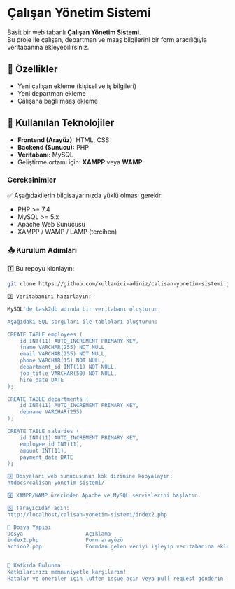 # Çalışan Yönetim Sistemi

Basit bir web tabanlı **Çalışan Yönetim Sistemi**.  
Bu proje ile çalışan, departman ve maaş bilgilerini bir form aracılığıyla veritabanına ekleyebilirsiniz.

## 📌 Özellikler

- Yeni çalışan ekleme (kişisel ve iş bilgileri)
- Yeni departman ekleme
- Çalışana bağlı maaş ekleme

## 🧰 Kullanılan Teknolojiler

- **Frontend (Arayüz):** HTML, CSS
- **Backend (Sunucu):** PHP
- **Veritabanı:** MySQL
- Geliştirme ortamı için: **XAMPP** veya **WAMP**

### Gereksinimler

✅ Aşağıdakilerin bilgisayarınızda yüklü olması gerekir:
- PHP >= 7.4
- MySQL >= 5.x
- Apache Web Sunucusu
- XAMPP / WAMP / LAMP (tercihen)

### 📥 Kurulum Adımları

1️⃣ Bu repoyu klonlayın:
```bash
git clone https://github.com/kullanici-adiniz/calisan-yonetim-sistemi.git

2️⃣ Veritabanını hazırlayın:

MySQL'de task2db adında bir veritabanı oluşturun.

Aşağıdaki SQL sorguları ile tabloları oluşturun:

CREATE TABLE employees (
    id INT(11) AUTO_INCREMENT PRIMARY KEY,
    fname VARCHAR(255) NOT NULL,
    email VARCHAR(255) NOT NULL,
    phone VARCHAR(15) NOT NULL,
    department_id INT(11) NOT NULL,
    job_title VARCHAR(50) NOT NULL,
    hire_date DATE
);

CREATE TABLE departments (
    id INT(11) AUTO_INCREMENT PRIMARY KEY,
    depname VARCHAR(255)
);

CREATE TABLE salaries (
    id INT(11) AUTO_INCREMENT PRIMARY KEY,
    employee_id INT(11),
    amount INT(11),
    payment_date DATE
);

3️⃣ Dosyaları web sunucusunun kök dizinine kopyalayın:
htdocs/calisan-yonetim-sistemi/

4️⃣ XAMPP/WAMP üzerinden Apache ve MySQL servislerini başlatın.

5️⃣ Tarayıcıdan açın:
http://localhost/calisan-yonetim-sistemi/index2.php

📄 Dosya Yapısı
Dosya                  	 Açıklama
index2.php               Form arayüzü
action2.php	             Formdan gelen veriyi işleyip veritabanına ekler


📧 Katkıda Bulunma
Katkılarınızı memnuniyetle karşılarım!
Hatalar ve öneriler için lütfen issue açın veya pull request gönderin.
